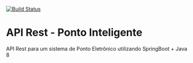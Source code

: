 [![Build Status](https://travis-ci.org/pvrsouza/pontointeligente.svg?branch=master)](https://travis-ci.org/pvrsouza/pontointeligente)

# API Rest - Ponto Inteligente

API Rest para um sistema de Ponto Eletrônico utilizando SpringBoot + Java 8